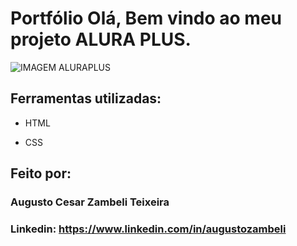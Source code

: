 # Portfólio Olá, Bem vindo ao meu projeto ALURA PLUS.

![IMAGEM ALURAPLUS](https://github.com/PrimitiveMonkey/aluraplus/assets/139599863/89730d28-28b4-4604-bc5f-5a3c31f0ad46)

## Ferramentas utilizadas:

* HTML

* CSS

## Feito por: 

### Augusto Cesar Zambeli Teixeira

### Linkedin: https://www.linkedin.com/in/augustozambeli
